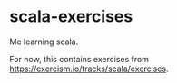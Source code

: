 # scala-exercises
Me learning scala. 

For now, this contains exercises from https://exercism.io/tracks/scala/exercises.
